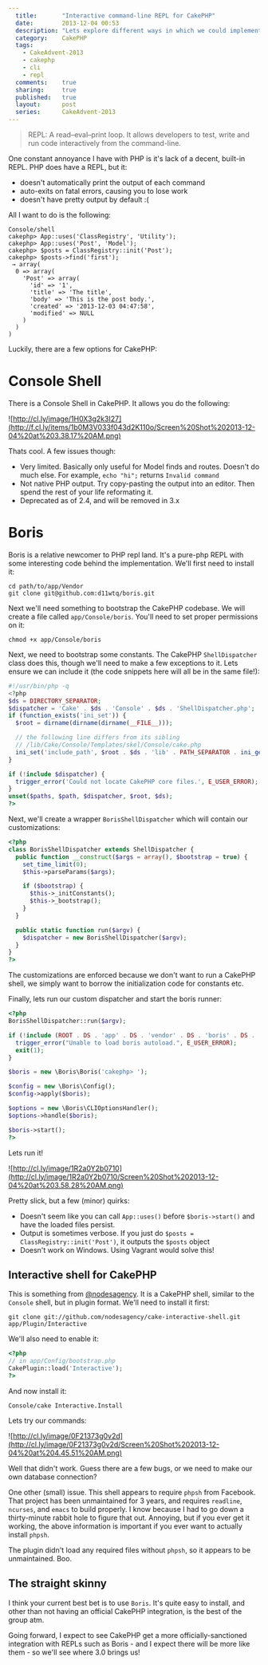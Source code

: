 ```yaml
---
  title:       "Interactive command-line REPL for CakePHP"
  date:        2013-12-04 00:53
  description: "Lets explore different ways in which we could implement an interactive command-line for the purposes of quickly testing code"
  category:    CakePHP
  tags:
    - CakeAdvent-2013
    - cakephp
    - cli
    - repl
  comments:    true
  sharing:     true
  published:   true
  layout:      post
  series:      CakeAdvent-2013
---
```


> REPL: A read–eval–print loop. It allows developers to test, write and run code interactively from the command-line.

One constant annoyance I have with PHP is it's lack of a decent, built-in REPL. PHP does have a REPL, but it:

- doesn't automatically print the output of each command
- auto-exits on fatal errors, causing you to lose work
- doesn't have pretty output by default :(

All I want to do is the following:

```shell
Console/shell
cakephp> App::uses('ClassRegistry', 'Utility');
cakephp> App::uses('Post', 'Model');
cakephp> $posts = ClassRegistry::init('Post');
cakephp> $posts->find('first');
 → array(
  0 => array(
    'Post' => array(
      'id' => '1',
      'title' => 'The title',
      'body' => 'This is the post body.',
      'created' => '2013-12-03 04:47:58',
      'modified' => NULL
    )
  )
)
```

Luckily, there are a few options for CakePHP:

# Console Shell

There is a Console Shell in CakePHP. It allows you do the following:

![http://cl.ly/image/1H0X3g2k3I27](http://f.cl.ly/items/1b0M3V033f043d2K110o/Screen%20Shot%202013-12-04%20at%203.38.17%20AM.png)

Thats cool. A few issues though:

- Very limited. Basically only useful for Model finds and routes. Doesn't do much else. For example, `echo "hi";` returns `Invalid command`
- Not native PHP output. Try copy-pasting the output into an editor. Then spend the rest of your life reformating it.
- Deprecated as of 2.4, and will be removed in 3.x

# Boris

Boris is a relative newcomer to PHP repl land. It's a pure-php REPL with some interesting code behind the implementation. We'll first need to install it:

```shell
cd path/to/app/Vendor
git clone git@github.com:d11wtq/boris.git
```

Next we'll need something to bootstrap the CakePHP codebase. We will create a file called `app/Console/boris`. You'll need to set proper permissions on it:

```shell
chmod +x app/Console/boris
```

Next, we need to bootstrap some constants. The CakePHP `ShellDispatcher` class does this, though we'll need to make a few exceptions to it. Lets ensure we can include it (the code snippets here will all be in the same file!):

```php
#!/usr/bin/php -q
<?php
$ds = DIRECTORY_SEPARATOR;
$dispatcher = 'Cake' . $ds . 'Console' . $ds . 'ShellDispatcher.php';
if (function_exists('ini_set')) {
  $root = dirname(dirname(dirname(__FILE__)));

  // the following line differs from its sibling
  // /lib/Cake/Console/Templates/skel/Console/cake.php
  ini_set('include_path', $root . $ds . 'lib' . PATH_SEPARATOR . ini_get('include_path'));
}

if (!include $dispatcher) {
  trigger_error('Could not locate CakePHP core files.', E_USER_ERROR);
}
unset($paths, $path, $dispatcher, $root, $ds);
?>
```

Next, we'll create a wrapper `BorisShellDispatcher` which will contain our customizations:

```php
<?php
class BorisShellDispatcher extends ShellDispatcher {
  public function __construct($args = array(), $bootstrap = true) {
    set_time_limit(0);
    $this->parseParams($args);

    if ($bootstrap) {
      $this->_initConstants();
      $this->_bootstrap();
    }
  }

  public static function run($argv) {
    $dispatcher = new BorisShellDispatcher($argv);
  }
}
?>
```

The customizations are enforced because we don't want to run a CakePHP shell, we simply want to borrow the initialization code for constants etc.

Finally, lets run our custom dispatcher and start the boris runner:

```php
<?php
BorisShellDispatcher::run($argv);

if (!include (ROOT . DS . 'app' . DS . 'vendor' . DS . 'boris' . DS . 'lib' . DS . 'autoload.php')) {
  trigger_error("Unable to load boris autoload.", E_USER_ERROR);
  exit(1);
}

$boris = new \Boris\Boris('cakephp> ');

$config = new \Boris\Config();
$config->apply($boris);

$options = new \Boris\CLIOptionsHandler();
$options->handle($boris);

$boris->start();
?>
```

Lets run it!

![http://cl.ly/image/1R2a0Y2b0710](http://cl.ly/image/1R2a0Y2b0710/Screen%20Shot%202013-12-04%20at%203.58.28%20AM.png)

Pretty slick, but a few (minor) quirks:

- Doesn't seem like you can call `App::uses()` before `$boris->start()` and have the loaded files persist.
- Output is sometimes verbose. If you just do `$posts = ClassRegistry::init('Post')`, it outputs the `$posts` object
- Doesn't work on Windows. Using Vagrant would solve this!

## Interactive shell for CakePHP

This is something from [@nodesagency](https://github.com/nodesagency). It is a CakePHP shell, similar to the `Console` shell, but in plugin format. We'll need to install it first:

```shell
git clone git://github.com/nodesagency/cake-interactive-shell.git app/Plugin/Interactive
```

We'll also need to enable it:

```php
<?php
// in app/Config/bootstrap.php
CakePlugin::load('Interactive');
?>
```

And now install it:

```shell
Console/cake Interactive.Install
```

Lets try our commands:

![http://cl.ly/image/0F21373g0v2d](http://cl.ly/image/0F21373g0v2d/Screen%20Shot%202013-12-04%20at%204.45.51%20AM.png)

Well that didn't work. Guess there are a few bugs, or we need to make our own database connection?

One other (small) issue. This shell appears to require `phpsh` from Facebook. That project has been unmaintained for 3 years, and requires `readline`, `ncurses`, and `emacs` to build properly. I know because I had to go down a thirty-minute rabbit hole to figure that out. Annoying, but if you ever get it working, the above information is important if you ever want to actually install `phpsh`.

The plugin didn't load any required files without `phpsh`, so it appears to be unmaintained. Boo.

## The straight skinny

I think your current best bet is to use `Boris`. It's quite easy to install, and other than not having an official CakePHP integration, is the best of the group atm.

Going forward, I expect to see CakePHP get a more officially-sanctioned integration with REPLs such as Boris - and I expect there will be more like them - so we'll see where 3.0 brings us!
